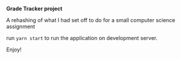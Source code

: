 **Grade Tracker project**

A rehashing of what I had set off to do for a small computer science assignment

run `yarn start` to run the application on development server.

Enjoy!
